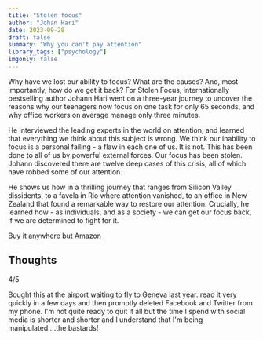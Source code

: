 ```yaml
---
title: "Stolen focus"
author: "Johan Hari"
date: 2023-09-28
draft: false
summary: "Why you can't pay attention"
library_tags: ["psychology"]
imgonly: false
---
```

Why have we lost our ability to focus? What are the causes? And, most importantly, how do we get it back? For Stolen Focus, internationally bestselling author Johann Hari went on a three-year journey to uncover the reasons why our teenagers now focus on one task for only 65 seconds, and why office workers on average manage only three minutes.

He interviewed the leading experts in the world on attention, and learned that everything we think about this subject is wrong. We think our inability to focus is a personal failing - a flaw in each one of us. It is not. This has been done to all of us by powerful external forces. Our focus has been stolen. Johann discovered there are twelve deep cases of this crisis, all of which have robbed some of our attention.

He shows us how in a thrilling journey that ranges from Silicon Valley dissidents, to a favela in Rio where attention vanished, to an office in New Zealand that found a remarkable way to restore our attention. Crucially, he learned how - as individuals, and as a society - we can get our focus back, if we are determined to fight for it.

[Buy it anywhere but Amazon](https://www.waterstones.com/book/stolen-focus/johann-hari/9781526620217)

## Thoughts

4/5

Bought this at the airport waiting to fly to Geneva last year. read it very quickly in a few days and then promptly deleted Facebook and Twitter from my phone. I'm not quite ready to quit it all but the time I spend with social media is shorter and shorter and I understand that I'm being manipulated....the bastards!
